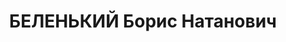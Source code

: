 ---
title: БЕЛЕНЬКИЙ Борис Натанович
description: 'Род. в 1897, Азербайджан, г. Баку, еврей. Проживал: г. Свердловск. Управление
  дороги им.Кагановича, инспектор отдела кадров

  Арестован 27.12.1936. Приговор: 31.03.1937 – ВМН. Расстрелян 01.04.1937'
---